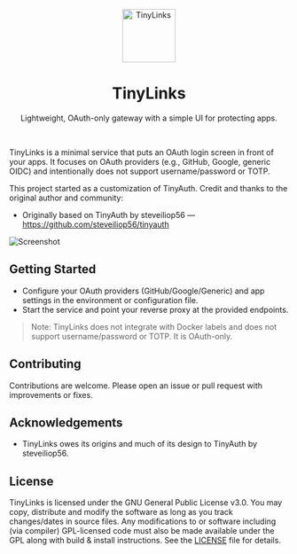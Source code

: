 <div align="center">
    <img alt="TinyLinks" title="TinyLinks" width="96" src="assets/logo-rounded.png">
    <h1>TinyLinks</h1>
    <p>Lightweight, OAuth-only gateway with a simple UI for protecting apps.</p>
</div>

<br />

TinyLinks is a minimal service that puts an OAuth login screen in front of your apps. It focuses on OAuth providers (e.g., GitHub, Google, generic OIDC) and intentionally does not support username/password or TOTP.

This project started as a customization of TinyAuth. Credit and thanks to the original author and community:
- Originally based on TinyAuth by steveiliop56 — https://github.com/steveiliop56/tinyauth

![Screenshot](assets/screenshot.png)

## Getting Started

- Configure your OAuth providers (GitHub/Google/Generic) and app settings in the environment or configuration file.
- Start the service and point your reverse proxy at the provided endpoints.

> Note: TinyLinks does not integrate with Docker labels and does not support username/password or TOTP. It is OAuth-only.

## Contributing

Contributions are welcome. Please open an issue or pull request with improvements or fixes.

## Acknowledgements

- TinyLinks owes its origins and much of its design to TinyAuth by steveiliop56.

## License

TinyLinks is licensed under the GNU General Public License v3.0. You may copy, distribute and modify the software as long as you track changes/dates in source files. Any modifications to or software including (via compiler) GPL-licensed code must also be made available under the GPL along with build & install instructions. See the [LICENSE](./LICENSE) file for details.
